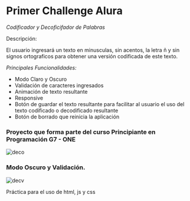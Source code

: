 # Primer Challenge Alura

*Codificador y Decoficifador de Palabras*

Descripción:

El usuario ingresará un texto en minusculas, sin acentos, la letra ñ y sin signos ortograficos para obtener una versión codificada de este texto.

*Principales Funcionalidades:*

- Modo Claro y Oscuro
- Validación de caracteres ingresados
- Animación de texto resultante
- Responsive
- Botón de guardar el texto resultante para facilitar al usuario el uso del texto codificado o decodificado resultante
- Botón de borrado que reinicia la aplicación

 ### Proyecto que forma parte del curso <strong>Principiante en Programación G7 - ONE</strong>


![deco](https://github.com/mgongora07/DecodificadorAlura/assets/97374055/f6f271ec-aa0d-4a58-aaf5-1f754500e644)


 ### Modo Oscuro y Validación. 


 ![decv](https://github.com/mgongora07/DecodificadorAlura/assets/97374055/89b26904-0e86-4e95-ab8f-75ac0ed43559)


 Práctica para el uso de html, js y css 

